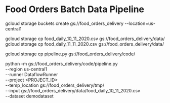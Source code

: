 # Food Orders Batch Data Pipeline

gcloud storage buckets create gs://food_orders_delivery --location=us-central1

gcloud storage cp food_daily_10_11_2020.csv gs://food_orders_delivery/data/
gcloud storage cp food_daily_11_11_2020.csv gs://food_orders_delivery/data/

gcloud storage cp pipeline.py gs://food_orders_delivery/code/


python -m gs://food_orders_delivery/code/pipeline.py \
    --region us-central1 \
    --runner DataflowRunner \
    --project <PROJECT_ID> \
    --temp_location gs://food_orders_delivery/tmp/ \
    --input gs://food_orders_delivery/data/food_daily_10_11_2020.csv \
    --dataset demodataset